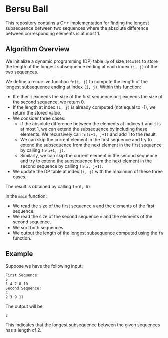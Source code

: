 # Bersu Ball

This repository contains a C++ implementation for finding the longest subsequence between two sequences where the absolute difference between corresponding elements is at most 1.

## Algorithm Overview

We initialize a dynamic programming (DP) table `dp` of size `101x101` to store the length of the longest subsequence ending at each index `(i, j)` of the two sequences.

We define a recursive function `fn(i, j)` to compute the length of the longest subsequence ending at index `(i, j)`. Within this function:
- If either `i` exceeds the size of the first sequence or `j` exceeds the size of the second sequence, we return 0.
- If the length at index `(i, j)` is already computed (not equal to -1), we return the stored value.
- We consider three cases:
  - If the absolute difference between the elements at indices `i` and `j` is at most 1, we can extend the subsequence by including these elements. We recursively call `fn(i+1, j+1)` and add 1 to the result.
  - We can skip the current element in the first sequence and try to extend the subsequence from the next element in the first sequence by calling `fn(i+1, j)`.
  - Similarly, we can skip the current element in the second sequence and try to extend the subsequence from the next element in the second sequence by calling `fn(i, j+1)`.
- We update the DP table at index `(i, j)` with the maximum of these three cases.

The result is obtained by calling `fn(0, 0)`.

In the `main` function:
- We read the size of the first sequence `n` and the elements of the first sequence.
- We read the size of the second sequence `m` and the elements of the second sequence.
- We sort both sequences.
- We output the length of the longest subsequence computed using the `fn` function.

## Example

Suppose we have the following input:

```
First Sequence:
5
1 4 7 8 10
Second Sequence:
4
2 3 9 11
```

The output will be:

```
2
```

This indicates that the longest subsequence between the given sequences has a length of 2.
